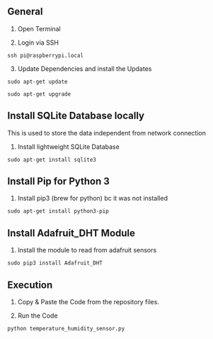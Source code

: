 ## General

1. Open Terminal

2. Login via SSH

```shell
ssh pi@raspberrypi.local
```

3. Update Dependencies and install the Updates

```shell
sudo apt-get update

sudo apt-get upgrade
```

## Install SQLite Database locally

This is used to store the data independent from network connection

1. Install lightweight SQLite Database

```shell
sudo apt-get install sqlite3
```

## Install Pip for Python 3

1. Install pip3 (brew for python) bc it was not installed

```shell
sudo apt-get install python3-pip
```

## Install Adafruit_DHT Module

1. Install the module to read from adafruit sensors

```shell
sudo pip3 install Adafruit_DHT
```

## Execution

1. Copy & Paste the Code from the repository files.

2. Run the Code

```shell
python temperature_humidity_sensor.py
```
